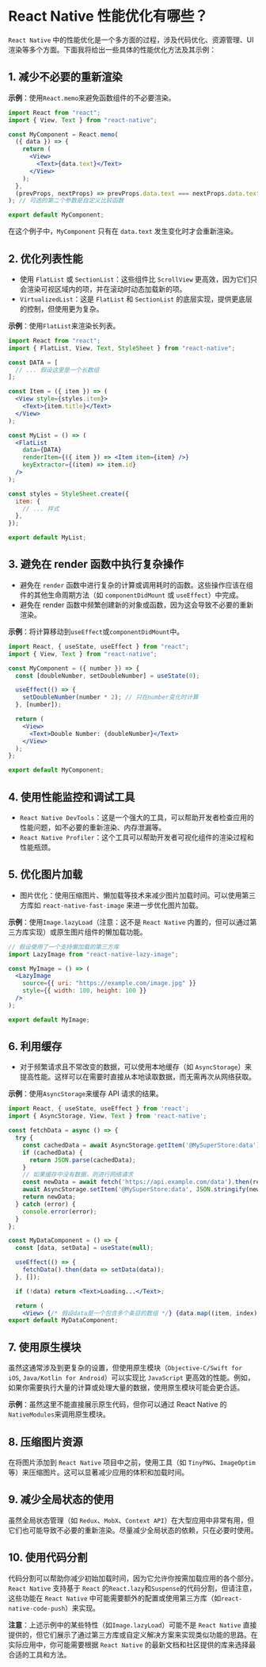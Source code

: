 # React Native 性能优化有哪些？

`React Native` 中的性能优化是一个多方面的过程，涉及代码优化、资源管理、UI 渲染等多个方面。下面我将给出一些具体的性能优化方法及其示例：

## 1. 减少不必要的重新渲染

**示例**：使用`React.memo`来避免函数组件的不必要渲染。

```jsx
import React from "react";
import { View, Text } from "react-native";

const MyComponent = React.memo(
  ({ data }) => {
    return (
      <View>
        <Text>{data.text}</Text>
      </View>
    );
  },
  (prevProps, nextProps) => prevProps.data.text === nextProps.data.text
); // 可选的第二个参数是自定义比较函数

export default MyComponent;
```

在这个例子中，`MyComponent` 只有在 `data.text` 发生变化时才会重新渲染。

## 2. 优化列表性能

- 使用 `FlatList` 或 `SectionList`：这些组件比 `ScrollView` 更高效，因为它们只会渲染可视区域内的项，并在滚动时动态加载新的项。
- `VirtualizedList`：这是 `FlatList` 和 `SectionList` 的底层实现，提供更底层的控制，但使用更为复杂。

**示例**：使用`FlatList`来渲染长列表。

```jsx
import React from "react";
import { FlatList, View, Text, StyleSheet } from "react-native";

const DATA = [
  // ... 假设这里是一个长数组
];

const Item = ({ item }) => (
  <View style={styles.item}>
    <Text>{item.title}</Text>
  </View>
);

const MyList = () => (
  <FlatList
    data={DATA}
    renderItem={({ item }) => <Item item={item} />}
    keyExtractor={(item) => item.id}
  />
);

const styles = StyleSheet.create({
  item: {
    // ... 样式
  },
});

export default MyList;
```

## 3. 避免在 render 函数中执行复杂操作

- 避免在 `render` 函数中进行复杂的计算或调用耗时的函数。这些操作应该在组件的其他生命周期方法（如 `componentDidMount` 或 `useEffect`）中完成。
- 避免在 render 函数中频繁创建新的对象或函数，因为这会导致不必要的重新渲染。

**示例**：将计算移动到`useEffect`或`componentDidMount`中。

```jsx
import React, { useState, useEffect } from "react";
import { View, Text } from "react-native";

const MyComponent = ({ number }) => {
  const [doubleNumber, setDoubleNumber] = useState(0);

  useEffect(() => {
    setDoubleNumber(number * 2); // 只在number变化时计算
  }, [number]);

  return (
    <View>
      <Text>Double Number: {doubleNumber}</Text>
    </View>
  );
};

export default MyComponent;
```

## 4. 使用性能监控和调试工具

- `React Native DevTools`：这是一个强大的工具，可以帮助开发者检查应用的性能问题，如不必要的重新渲染、内存泄漏等。
- `React Native Profiler`：这个工具可以帮助开发者可视化组件的渲染过程和性能瓶颈。

## 5. 优化图片加载

- 图片优化：使用压缩图片、懒加载等技术来减少图片加载时间。可以使用第三方库如 `react-native-fast-image` 来进一步优化图片加载。

**示例**：使用`Image.lazyLoad`（注意：这不是 `React Native` 内置的，但可以通过第三方库实现）或原生图片组件的懒加载功能。

```jsx
// 假设使用了一个支持懒加载的第三方库
import LazyImage from "react-native-lazy-image";

const MyImage = () => (
  <LazyImage
    source={{ uri: "https://example.com/image.jpg" }}
    style={{ width: 100, height: 100 }}
  />
);

export default MyImage;
```

## 6. 利用缓存

- 对于频繁请求且不常改变的数据，可以使用本地缓存（如 `AsyncStorage`）来提高性能。这样可以在需要时直接从本地读取数据，而无需再次从网络获取。

**示例**：使用`AsyncStorage`来缓存 API 请求的结果。

```jsx
import React, { useState, useEffect } from 'react';
import { AsyncStorage, View, Text } from 'react-native';

const fetchData = async () => {
  try {
    const cachedData = await AsyncStorage.getItem('@MySuperStore:data');
    if (cachedData) {
      return JSON.parse(cachedData);
    }
    // 如果缓存中没有数据，则进行网络请求
    const newData = await fetch('https://api.example.com/data').then(res => res.json());
    await AsyncStorage.setItem('@MySuperStore:data', JSON.stringify(newData));
    return newData;
  } catch (error) {
    console.error(error);
  }
};

const MyDataComponent = () => {
  const [data, setData] = useState(null);

  useEffect(() => {
    fetchData().then(data => setData(data));
  }, []);

  if (!data) return <Text>Loading...</Text>;

  return (
    <View> {/* 假设data是一个包含多个条目的数组 */} {data.map((item, index) => ( <Text key={index}>{item.title}</Text> ))} </View> );
export default MyDataComponent;
```

## 7. 使用原生模块

虽然这通常涉及到更复杂的设置，但使用原生模块（`Objective-C/Swift for iOS`, `Java/Kotlin for Android`）可以实现比 `JavaScript` 更高效的性能。例如，如果你需要执行大量的计算或处理大量的数据，使用原生模块可能会更合适。

**示例**：虽然这里不能直接展示原生代码，但你可以通过 React Native 的`NativeModules`来调用原生模块。

## 8. 压缩图片资源

在将图片添加到 `React Native` 项目中之前，使用工具（如 `TinyPNG`、`ImageOptim` 等）来压缩图片。这可以显著减少应用的体积和加载时间。

## 9. 减少全局状态的使用

虽然全局状态管理（如 `Redux`、`MobX`、`Context API`）在大型应用中非常有用，但它们也可能导致不必要的重新渲染。尽量减少全局状态的依赖，只在必要时使用。

## 10. 使用代码分割

代码分割可以帮助你减少初始加载时间，因为它允许你按需加载应用的各个部分。`React Native` 支持基于 `React` 的`React.lazy`和`Suspense`的代码分割，但请注意，这些功能在 `React Native` 中可能需要额外的配置或使用第三方库（如`react-native-code-push`）来实现。

**注意**：上述示例中的某些特性（如`Image.lazyLoad`）可能不是 `React Native` 直接提供的，但它们展示了通过第三方库或自定义解决方案来实现类似功能的思路。在实际应用中，你可能需要根据 `React Native` 的最新文档和社区提供的库来选择最合适的工具和方法。
